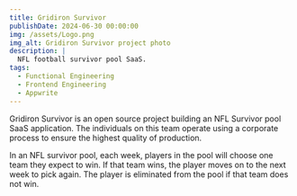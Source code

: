 ```yaml
---
title: Gridiron Survivor
publishDate: 2024-06-30 00:00:00
img: /assets/Logo.png
img_alt: Gridiron Survivor project photo
description: |
  NFL football survivor pool SaaS.
tags:
  - Functional Engineering
  - Frontend Engineering
  - Appwrite
---
```


Gridiron Survivor is an open source project building an NFL Survivor pool SaaS application. The individuals on this team operate using a corporate process to ensure the highest quality of production.

In an NFL survivor pool, each week, players in the pool will choose one team they expect to win. If that team wins, the player moves on to the next week to pick again. The player is eliminated from the pool if that team does not win.

